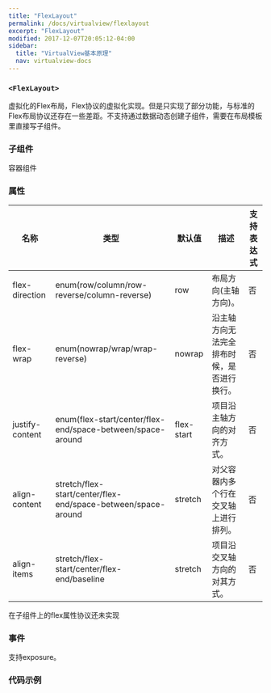 ```yaml
---
title: "FlexLayout"
permalink: /docs/virtualview/flexlayout
excerpt: "FlexLayout"
modified: 2017-12-07T20:05:12-04:00
sidebar:
  title: "VirtualView基本原理"
  nav: virtualview-docs
---
```


### `<FlexLayout>`

虚拟化的Flex布局，Flex协议的虚拟化实现。但是只实现了部分功能，与标准的Flex布局协议还存在一些差距。不支持通过数据动态创建子组件，需要在布局模板里直接写子组件。

### 子组件
容器组件

### 属性

|名称|类型|默认值|描述|支持表达式|
|---|---|---|---|---|
|flex-direction|enum(row/column/row-reverse/column-reverse)|row|布局方向(主轴方向)。|否|
|flex-wrap|enum(nowrap/wrap/wrap-reverse)|nowrap|沿主轴方向无法完全排布时候，是否进行换行。|否|
|justify-content|enum(flex-start/center/flex-end/space-between/space-around|flex-start|项目沿主轴方向的对齐方式。|否|
|align-content|stretch/flex-start/center/flex-end/space-between/space-around|stretch|对父容器内多个行在交叉轴上进行排列。|否|
|align-items|stretch/flex-start/center/flex-end/baseline|stretch|项目沿交叉轴方向的对其方式。|否|

在子组件上的flex属性协议还未实现

### 事件

支持exposure。

### 代码示例
